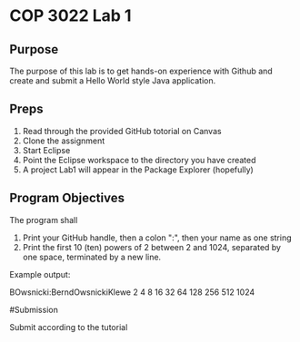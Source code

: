 # COP 3022 Lab 1

## Purpose
The purpose of this lab is to get hands-on experience with Github and create and submit a Hello World style Java application.

## Preps

1. Read through the provided GitHub totorial on Canvas
2. Clone the assignment
3. Start Eclipse
4. Point the Eclipse workspace to the directory you have created
5. A project Lab1 will appear in the Package Explorer (hopefully)

## Program Objectives

The program shall 

1. Print your GitHub handle, then a colon ":", then your name as one string
2. Print the first 10 (ten) powers of 2 between 2 and 1024, separated by one space, terminated by a new line.

Example output:

BOwsnicki:BerndOwsnickiKlewe
2 4 8 16 32 64 128 256 512 1024

#Submission

Submit according to the tutorial


